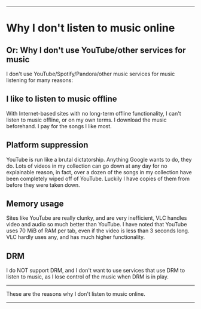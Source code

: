 
***

# Why I don't listen to music online

## Or: Why I don't use YouTube/other services for music

I don't use YouTube/Spotify/Pandora/other music services for music listening for many reasons:

## I like to listen to music offline

With Internet-based sites with no long-term offline functionality, I can't listen to music offline, or on my own terms. I download the music beforehand. I pay for the songs I like most.

## Platform suppression

YouTube is run like a brutal dictatorship. Anything Google wants to do, they do. Lots of videos in my collection can go down at any day for no explainable reason, in fact, over a dozen of the songs in my collection have been completely wiped off of YouTube. Luckily I have copies of them from before they were taken down.

## Memory usage

Sites like YouTube are really clunky, and are very inefficient, VLC handles video and audio so much better than YouTube. I have noted that YouTube uses 70 MiB of RAM per tab, even if the video is less than 3 seconds long. VLC hardly uses any, and has much higher functionality.

## DRM

I do NOT support DRM, and I don't want to use services that use DRM to listen to music, as I lose control of the music when DRM is in play.

***

These are the reasons why I don't listen to music online.

***
